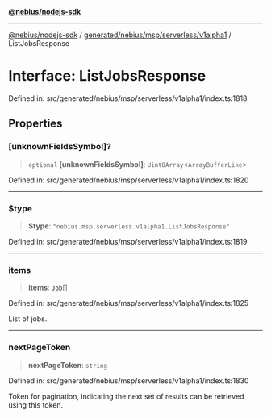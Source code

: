 [**@nebius/nodejs-sdk**](../../../../../../README.md)

***

[@nebius/nodejs-sdk](../../../../../../README.md) / [generated/nebius/msp/serverless/v1alpha1](../README.md) / ListJobsResponse

# Interface: ListJobsResponse

Defined in: src/generated/nebius/msp/serverless/v1alpha1/index.ts:1818

## Properties

### \[unknownFieldsSymbol\]?

> `optional` **\[unknownFieldsSymbol\]**: `Uint8Array`\<`ArrayBufferLike`\>

Defined in: src/generated/nebius/msp/serverless/v1alpha1/index.ts:1820

***

### $type

> **$type**: `"nebius.msp.serverless.v1alpha1.ListJobsResponse"`

Defined in: src/generated/nebius/msp/serverless/v1alpha1/index.ts:1819

***

### items

> **items**: [`Job`](Job.md)[]

Defined in: src/generated/nebius/msp/serverless/v1alpha1/index.ts:1825

List of jobs.

***

### nextPageToken

> **nextPageToken**: `string`

Defined in: src/generated/nebius/msp/serverless/v1alpha1/index.ts:1830

Token for pagination, indicating the next set of results can be retrieved using this token.
